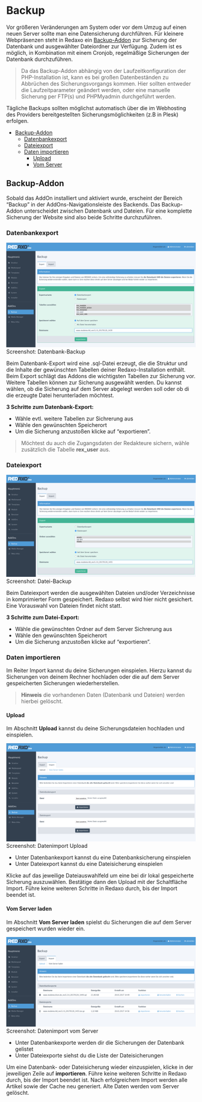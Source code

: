 # Backup
Vor größeren Veränderungen am System oder vor dem Umzug auf einen neuen Server sollte man eine Datensicherung durchführen. 
Für kleinere Webpräsenzen steht in Redaxo ein [Backup-Addon](#addon) zur Sicherung der Datenbank und ausgewählter Dateiordner zur Verfügung. Zudem ist es möglich, in Kombination mit einem Cronjob, regelmäßige Sicherungen der Datenbank durchzuführen.

> Da das Backup-Addon abhängig von der Laufzeitkonfiguration der PHP-Installation ist, kann es bei großen Datenbeständen zu Abbrüchen des Sicherungsvorgangs kommen. Hier sollten entweder die Laufzeitparameter geändert werden, oder eine manuelle Sicherung per FTP(s) und PHPMyadmin durchgeführt werden. 

Tägliche Backups sollten möglichst automatisch über die im Webhosting des Providers bereitgestellten Sicherungsmöglichkeiten (z.B in Plesk) erfolgen. 

- [Backup-Addon](#addon)
  - [Datenbankexport](#dbexport)
  - [Dateiexport](#fileexport)
  - [Daten importieren](#import)
    - [Upload](#upload)
    - [Vom Server](#fromserver)

<a name="addon"></a>
## Backup-Addon 

Sobald das AddOn installiert und aktiviert wurde, erscheint der Bereich “Backup” in der AddOns-Navigationsleiste des Backends.
Das Backup-Addon unterscheidet zwischen Datenbank und Dateien. Für eine komplette Sicherung der Website sind also beide Schritte durchzuführen. 


<a name="dbexport"></a>
### Datenbankexport

![Screenshot](/assets/v5.2.0-backup-01-overview.png)
Screenshot: Datenbank-Backup

Beim Datenbank-Export wird eine .sql-Datei erzeugt, die die Struktur und die Inhalte der gewünschten Tabellen deiner Redaxo-Installation enthält. Beim Export schlägt das Addons die wichtigsten Tabellen zur Sicherung vor. Weitere Tabellen können zur Sicherung ausgewählt werden. Du kannst wählen, ob die Sicherung auf dem Server abgelegt werden soll oder ob di die erzeugte Datei herunterladen möchtest. 

**3 Schritte zum Datenbank-Export:** 
- Wähle evtl. weitere Tabellen zur Sichrerung aus
- Wähle den gewünschten Speicherort
- Um die Sicherung anzustoßen klicke auf “exportieren”.

> Möchtest du auch die Zugangsdaten der Redakteure sichern, wähle zusätzlich die Tabelle **rex_user** aus. 

<a name="fileexport"></a>
### Dateiexport

![Screenshot](/assets/v5.2.0-backup-02-files.png)
Screenshot: Datei-Backup

Beim Dateiexport werden die ausgewählten Dateien und/oder Verzeichnisse in komprimierter Form gespeichert. Redaxo selbst wird hier nicht gesichert. Eine Vorauswahl von Dateien findet nicht statt. 

**3 Schritte zum Datei-Export:** 
- Wähle die gewünschten Ordner auf dem Server Sichrerung aus
- Wähle den gewünschten Speicherort
- Um die Sicherung anzustoßen klicke auf “exportieren”.

<a name="import"></a>
### Daten importieren

Im Reiter Import kannst du deine Sicherungen einspielen. Hierzu kannst du Sicherungen von deinem Rechner hochladen oder die auf dem Server gespeicherten Sicherungen wiederherstellen. 

> **Hinweis** die vorhandenen Daten (Datenbank und Dateien) werden hierbei gelöscht. 

<a name="upload"></a>
#### Upload

Im Abschnitt **Upload** kannst du deine Sicherungsdateien hochladen und einspielen.  

![Screenshot](/assets/v5.2.0-backup-03-upload.png)
Screenshot: Datenimport Upload

- Unter Datenbankexport kannst du eine Datenbanksicherung einspielen
- Unter Dateiexport kannst du eine Dateisicherung einspielen

Klicke auf das jeweilige Dateiauswahlfeld um eine bei dir lokal gespeicherte Sicherung auszuwählen. Bestätige dann den Upload mit der Schaltfläche Import. 
Führe keine weiteren Schritte in Redaxo durch, bis der Import beendet ist. 

<a name="fromserver"></a>
#### Vom Server laden

Im Abschnitt **Vom Server laden** spielst du Sicherungen die auf dem Server gespeichert wurden wieder ein. 

![Screenshot](/assets/v5.2.0-backup-04-fromserver.png)
Screenshot: Datenimport vom Server

- Unter Datenbankexporte werden dir die Sicherungen der Datenbank gelistet
- Unter Dateiexporte siehst du die Liste der Dateisicherungen

Um eine Datenbank- oder Dateisicherung wieder einzuspielen, klicke in der jeweiligen Zeile auf **importieren**. 
Führe keine weiteren Schritte in Redaxo durch, bis der Import beendet ist. 
Nach erfolgreichem Import werden alle Artikel sowie der Cache neu generiert. Alte Daten werden vom Server gelöscht. 

